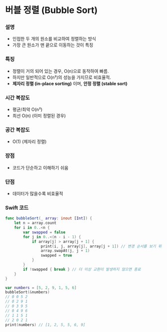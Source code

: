 # 버블 정렬 (Bubble Sort)
### 설명
- 인접한 두 개의 원소를 비교하여 정렬하는 방식
- 가장 큰 원소가 맨 끝으로 이동하는 것이 특징

### 특징
- 정렬이 거의 되어 있는 경우, O(n)으로 동작하여 빠름.
- 하지만 일반적으로 O(n²)의 성능을 가지므로 비효율적.
- **제자리 정렬 (in-place sorting)** 이며, **안정 정렬 (stable sort)**

### 시간 복잡도
- 평균/최악 O(n²)
- 최선 O(n) (이미 정렬된 경우)

### 공간 복잡도
- O(1) (제자리 정렬)

### 장점
- 코드가 단순하고 이해하기 쉬움

### 단점
- 데이터가 많을수록 비효율적

### Swift 코드
```swift
func bubbleSort(_ array: inout [Int]) {
    let n = array.count
    for i in 0..<n {
        var swapped = false
        for j in 0..<(n - i - 1) {
            if array[j] > array[j + 1] {
                print(i, j, array[j], array[j + 1]) // 변경 순서를 보기 위한 print
                array.swapAt(j, j + 1)
                swapped = true
            }
        }
        if !swapped { break } // 더 이상 교환이 발생하지 않으면 종료
    }
}

var numbers = [5, 2, 9, 1, 5, 6]
bubbleSort(&numbers)
// 0 0 5 2
// 0 2 9 1
// 0 3 9 5
// 0 4 9 6
// 1 1 5 1
// 2 0 2 1
print(numbers) // [1, 2, 5, 5, 6, 9]
```